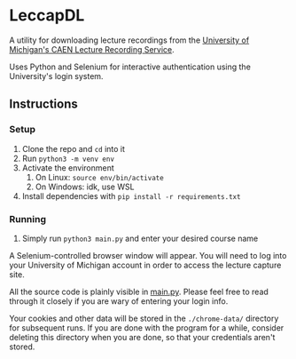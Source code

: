 # LeccapDL

A utility for downloading lecture recordings from the [University of Michigan's CAEN Lecture Recording Service](https://caen.engin.umich.edu/lecrecording/).

Uses Python and Selenium for interactive authentication using the University's login system.

## Instructions

### Setup

1. Clone the repo and `cd` into it
1. Run `python3 -m venv env`
1. Activate the environment
   1. On Linux: `source env/bin/activate`
   1. On Windows: idk, use WSL
1. Install dependencies with `pip install -r requirements.txt`

### Running

1. Simply run `python3 main.py` and enter your desired course name

A Selenium-controlled browser window will appear. You will need to log into your University of Michigan account in order to access the lecture capture site.

All the source code is plainly visible in [main.py](./main.py). Please feel free to read through it closely if you are wary of entering your login info.

Your cookies and other data will be stored in the `./chrome-data/` directory for subsequent runs. If you are done with the program for a while, consider deleting this directory when you are done, so that your credentials aren't stored.
